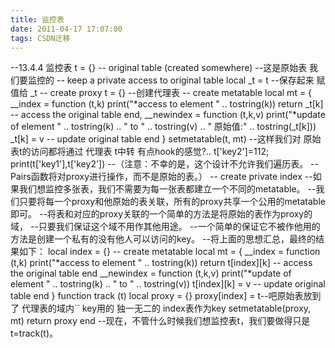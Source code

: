 ```yaml
---
title: 监控表
date: 2011-04-17 17:07:00
tags: CSDN迁移
---
```

   --13.4.4 监控表 t = {} -- original table (created somewhere) --这是原始表 我们要监控的 -- keep a private access to original table local _t = t --保存起来 赋值给 _t -- create proxy t = {} --创建代理表 -- create metatable local mt = { __index = function (t,k) print("*access to element " .. tostring(k)) return _t[k] -- access the original table end, __newindex = function (t,k,v) print("*update of element " .. tostring(k) .. " to " .. tostring(v) .. " 原始值:" .. tostring(_t[k])) _t[k] = v -- update original table end } setmetatable(t, mt) --这样我们对 原始表t的访问都将通过 代理表 t中转 有点hook的感觉?.. t['key2']=112; print(t['key1'],t['key2']) --（注意：不幸的是，这个设计不允许我们遍历表。 -- Pairs函数将对proxy进行操作，而不是原始的表。） -- create private index --如果我们想监控多张表，我们不需要为每一张表都建立一个不同的metatable。 --我们只要将每一个proxy和他原始的表关联，所有的proxy共享一个公用的metatable即可。 --将表和对应的proxy关联的一个简单的方法是将原始的表作为proxy的域， --只要我们保证这个域不用作其他用途。 --一个简单的保证它不被作他用的方法是创建一个私有的没有他人可以访问的key。 --将上面的思想汇总，最终的结果如下： local index = {} -- create metatable local mt = { __index = function (t,k) print("*access to element " .. tostring(k)) return t[index][k] -- access the original table end __newindex = function (t,k,v) print("*update of element " .. tostring(k) .. " to " .. tostring(v)) t[index][k] = v -- update original table end } function track (t) local proxy = {} proxy[index] = t--吧原始表放到了 代理表的域内`` key用的 独一无二的 index表作为key setmetatable(proxy, mt) return proxy end --现在，不管什么时候我们想监控表t，我们要做得只是t=track(t)。  

   
 